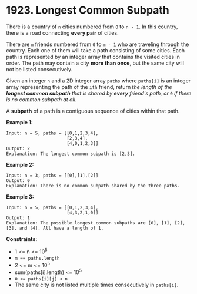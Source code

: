 # 1923. Longest Common Subpath

There is a country of `n` cities numbered from `0` to `n - 1`. In this country, there is a road connecting **every pair** of cities.

There are `m` friends numbered from `0` to `m - 1` who are traveling through the country. Each one of them will take a path consisting of some cities. Each path is represented by an integer array that contains the visited cities in order. The path may contain a city **more than once**, but the same city will not be listed consecutively.

Given an integer `n` and a 2D integer array `paths` where `paths[i]` is an integer array representing the path of the `ith` friend, return *the length of the **longest common subpath** that is shared by **every** friend's path, or* `0` *if there is no common subpath at all*.

A **subpath** of a path is a contiguous sequence of cities within that path.

 

**Example 1:**

```
Input: n = 5, paths = [[0,1,2,3,4],
                       [2,3,4],
                       [4,0,1,2,3]]
Output: 2
Explanation: The longest common subpath is [2,3].
```

**Example 2:**

```
Input: n = 3, paths = [[0],[1],[2]]
Output: 0
Explanation: There is no common subpath shared by the three paths.
```

**Example 3:**

```
Input: n = 5, paths = [[0,1,2,3,4],
                       [4,3,2,1,0]]
Output: 1
Explanation: The possible longest common subpaths are [0], [1], [2], [3], and [4]. All have a length of 1.
```

 

**Constraints:**

- 1 <= n <= 10<sup>5</sup>
- `m == paths.length`
- 2 <= m <= 10<sup>5</sup>
- sum(paths[i].length) <= 10<sup>5</sup>
- `0 <= paths[i][j] < n`
- The same city is not listed multiple times consecutively in `paths[i]`.